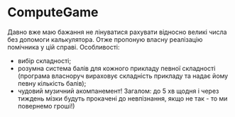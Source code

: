 # ComputeGame

Давно вже маю бажання не лінуватися рахувати відносно великі числа без допомоги калькулятора.
Отже пропоную власну реалізацію помічника у цій справі.
Особливості:
- вибір складності;
- розумна система балів для кожного прикладу певної складності (програма власноруч вираховує складність прикладу та надає йому певну кількість балів);
- чудовий музичний акомпанемент!
Загалом: до 5 хв щодня і через тиждень мізки будуть прокачені до невпізнання, якщо не так - то ми повернемо гроші!)

